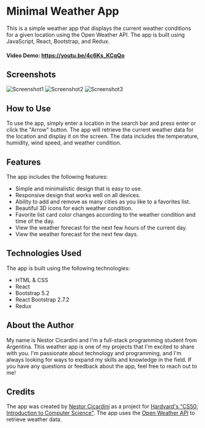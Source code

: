 # Minimal Weather App

This is a simple weather app that displays the current weather conditions for a given location using the Open Weather API. The app is built using JavaScript, React, Bootstrap, and Redux.

#### Video Demo: https://youtu.be/4c6Ks_KCqQo

## Screenshots
![Screenshot1](https://github.com/Nestor162/U3-D10-Weekly-Homework-Weather-App/assets/113930607/825d75ac-2e31-47fb-a19f-693cd2642f46)
![Screenshot2](https://github.com/Nestor162/U3-D10-Weekly-Homework-Weather-App/assets/113930607/dedf390a-6bd2-47cc-b9b3-93d4aea0998f)
![Screenshot3](https://github.com/Nestor162/U3-D10-Weekly-Homework-Weather-App/assets/113930607/4916aafa-e239-4d27-8c5b-4dc91bf37e7e)


## How to Use

To use the app, simply enter a location in the search bar and press enter or click the "Arrow" button. The app will retrieve the current weather data for the location and display it on the screen. The data includes the temperature, humidity, wind speed, and weather condition.

## Features

The app includes the following features:

- Simple and minimalistic design that is easy to use.
- Responsive design that works well on all devices.
- Ability to add and remove as many cities as you like to a favorites list.
- Beautiful 3D icons for each weather condition.
- Favorite list card color changes according to the weather condition and time of the day.
- View the weather forecast for the next few hours of the current day.
- View the weather forecast for the next few days.

## Technologies Used

The app is built using the following technologies:

- HTML & CSS
- React
- Bootstrap 5.2
- React Bootstrap 2.7.2
- Redux

## About the Author

My name is Nestor Cicardini and I'm a full-stack programming student from Argentina. This weather app is one of my projects that I'm excited to share with you. I'm passionate about technology and programming, and I'm always looking for ways to expand my skills and knowledge in the field. If you have any questions or feedback about the app, feel free to reach out to me!

## Credits

The app was created by [Nestor Cicardini](https://www.linkedin.com/in/nestor-cicardini-fullstack-developer/) as a project for [Hardvard's "CS50: Introduction to Computer Science"](https://pll.harvard.edu/course/cs50-introduction-computer-science?delta=0). The app uses the [Open Weather API](https://openweathermap.org/) to retrieve weather data.
